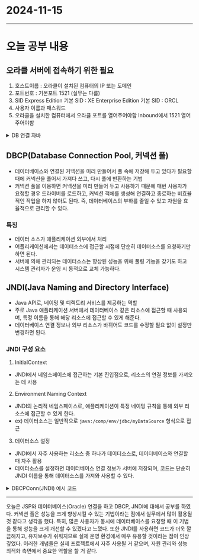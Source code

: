# 2024-11-15
---

# 오늘 공부 내용

## 오라클 서버에 접속하기 위한 필요
1) 호스트이름 : 오라클이 설치된 컴퓨터의 IP 또는 도메인
2) 포트번호 : 기본포트 1521 (실무는 다름)
3) SID
   Express Edition 기본 SID : XE
   Enterprise Edition 기본 SID : ORCL
4) 사용자 이름과 패스워드
5) 오라클을 설치한 컴퓨터에서 오라클 포트를 열어주어야함
   Inbound에서 1521 열어주어야함

<details>
    <summary>DB 연결 자바</summary>

```java

package com.hs.util;

import java.sql.Connection;
import java.sql.DriverManager;

public class DBConn {

private static Connection conn = null;

private DBConn() {

}

public static Connection getConnection() {
String url = "jdbc:oracle:thin:@//127.0.0.1:1521/XE";
String user = "sky";
String pwd = "java$!";

    if(conn == null) {
      try {
        Class.forName("oracle.jdbc.driver.OracleDriver");
        conn = DriverManager.getConnection(url, user, pwd);
      } catch (Exception e) {
        throw new RuntimeException(e);
      }
    }
    return conn;
}

public static void close() {
if(conn == null) {
return;
}

    try {
      if(! conn.isClosed()) {
        conn.close();
      }
    } catch (Exception e) {
      throw new RuntimeException(e);
    }

    conn = null;
}
}

```

</details>

## DBCP(Database Connection Pool, 커넥션 풀)
- 데이터베이스와 연결된 커넥션을 미리 만들어서 풀 속에 저장해 두고 있다가
  필요할 때에 커넥션을 풀어서 가져다 쓰고, 다시 풀에 반환하는 기법
- 커넥션 풀을 이용하면 커넥션을 미리 만들어 두고 사용하기 때문에 매번 사용자가 요청할 경우 드라이버를 로드하고, 커넥션 객체를 생성해 연결하고
  종료하는 비효율적인 작업을 하지 않아도 된다.
  즉, 데이터베이스의 부하를 줄일 수 있고 자원을 효율적으로 관리할 수 있다.

### 특징
- 데이터 소스가 애플리케이션 외부에서 처리
- 어플리케이션에서는 데이터소스에 접근할 시점에 단순히 데이터소스를 요청하기만 하면 된다.
- 서버에 의해 관리되는 데이터소스는 향상된 성능을 위해 풀링 기능을 갖기도 하고 시스템 관리자가 운영 시 동적으로 교체 가능하다.

## JNDI(Java Naming and Directory Interface)
- Java API로, 네이밍 및 디렉토리 서비스를 제공하는 역할
- 주로 Java 애플리케이션 서버에서 데이터베이스 같은 리소스에 접근할 때 사용되며, 특정 이름을 통해 해당 리소스에 접근할 수 있게 해준다.
- 데이터베이스 연결 정보나 외부 리소스가 바뀌어도 코드를 수정할 필요 없이 설정만 변경하면 된다.

### JNDI 구성 요소
1. InitialContext
- JNDI에서 네임스페이스에 접근하는 기본 진입점으로, 리소스의 연결 정보를 가져오는 데 사용
2. Environment Naming Context
- JNDI의 논리적 네임스페이스로, 애플리케이션이 특정 네이밍 규칙을 통해 외부 리소스에 접근할 수 있게 한다.
- ex) 데이터소스는 일반적으로 `java:/comp/env/jdbc/myDataSource` 형식으로 접근
3. 데이터소스 설정
- JNDI에서 자주 사용하는 리소스 중 하나가 데이터소스로, 데이터베이스와 연결할 때 자주 활용
- 데이터소스를 설정하면 데이터베이스 연결 정보가 서버에 저장되며, 코드는 단순히 JNDI 이름을 통해 데이터소스를 가져와 사용할 수 있다.
<details>
    <summary>DBCPConn(JNDI) 예시 코드 </summary>

```java
package com.hs.util;

import javax.naming.Context;
import javax.naming.InitialContext;
import javax.sql.DataSource;
import java.sql.Connection;

public class DBCPConn {

  private static DataSource ds = null;

  private DBCPConn() {

  }

  public static Connection getConnection() {
    Connection conn = null;

    try {
      if (ds == null) {
        // context.xml 파일을 읽어 Context 객체 생성
        Context ctx = new InitialContext();
        // java:/comp/env - 이름에 바인딩된 객체를 찾아 반환
        Context context = (Context) ctx.lookup("java:/comp/env");

        ds = (DataSource) context.lookup("jdbc/myoracle");

      }
      conn = ds.getConnection();

    } catch (Exception e) {
      throw new RuntimeException(e);
    }
    return conn;
  }

  public static void close(Connection conn) {
    if (conn == null) {
      return;
    }

    try {
      if (!conn.isClosed()) {
        conn.close();
      }
    } catch (Exception e) {
      throw new RuntimeException(e);
    }

    conn = null;
  }
}

```
</details>

---
오늘은 JSP와 데이터베이스(Oracle) 연결을 하고 DBCP, JNDI에 대해서 공부를 하였다.
커넥션 풀은 성능을 크게 향상시킬 수 있는 기법이라는 점에서 실무에서 많이 활용될 것 같다고 생각을 했다.
특히, 많은 사용자가 동시에 데이터베이스를 요청할 때 이 기법을 통해 성능을 크게 개선할 수 있겠다고 느꼈다.
또한 JNDI를 사용하면 코드가 더욱 깔끔해지고, 유지보수가 쉬워지므로 실제 운영 환경에서 매우 유용할 것이라는 점이 인상 깊었다.
이러한 개념들은 실제 프로젝트에서 자주 사용될 거 같으며, 자원 관리와 성능 최적화 측면에서 중요한 역할을 할 거 같다.
